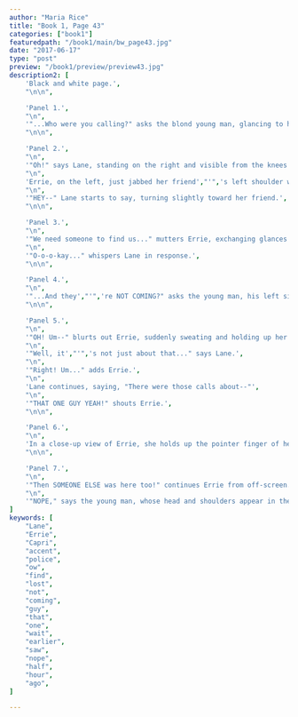 ```yaml
---
author: "Maria Rice"
title: "Book 1, Page 43"
categories: ["book1"]
featuredpath: "/book1/main/bw_page43.jpg"
date: "2017-06-17"
type: "post"
preview: "/book1/preview/preview43.jpg"
description2: [
    'Black and white page.',
    "\n\n",

    'Panel 1.',
    "\n",
    '"...Who were you calling?" asks the blond young man, glancing to his left disinterestedly and visible from the shoulders up.',
    "\n\n",

    'Panel 2.',
    "\n",
    '"Oh!" says Lane, standing on the right and visible from the knees up. Her back faces the viewer. "The police--OW!"',
    "\n",
    'Errie, on the left, just jabbed her friend',"'",'s left shoulder with her right elbow.',
    "\n",
    '"HEY--" Lane starts to say, turning slightly toward her friend.',
    "\n\n",

    'Panel 3.',
    "\n",
    '"We need someone to find us..." mutters Errie, exchanging glances with the surprised Lane to her right. The panel only shows the top half of their faces, Errie',"'",'s in the right bottom corner and Lane',"'",'s on the left. "Because we',"'",'re LOST," she adds.',
    "\n",
    '"O-o-o-kay..." whispers Lane in response.',
    "\n\n",

    'Panel 4.',
    "\n",
    '"...And they',"'",'re NOT COMING?" asks the young man, his left side profile showing in a close-up on his inquisitive face.',
    "\n\n",

    'Panel 5.',
    "\n",
    '"OH! Um--" blurts out Errie, suddenly sweating and holding up her clenched fists. She and Lane appear in a zoomed-out shot, only visible above their knees at the bottom left of the panel.',
    "\n",
    '"Well, it',"'",'s not just about that..." says Lane.',
    "\n",
    '"Right! Um..." adds Errie.',
    "\n",
    'Lane continues, saying, "There were those calls about--"',
    "\n",
    '"THAT ONE GUY YEAH!" shouts Errie.',
    "\n\n",

    'Panel 6.',
    "\n",
    'In a close-up view of Errie, she holds up the pointer finger of her right hand to her lips and glances up to the top right corner of the panel. "Wait...if there were calls about...HIM earlier..."',
    "\n\n",

    'Panel 7.',
    "\n",
    '"Then SOMEONE ELSE was here too!" continues Errie from off-screen. "Maybe YOU saw them--"',
    "\n",
    '"NOPE," says the young man, whose head and shoulders appear in the bottom right corner of the panel. "I got here one HALF-HOUR ago." He pronounces "half-hour" with an accent.',
]
keywords: [
    "Lane",
    "Errie",
    "Capri",
    "accent",
    "police",
    "ow",
    "find",
    "lost",
    "not",
    "coming",
    "guy",
    "that",
    "one",
    "wait",
    "earlier",
    "saw",
    "nope",
    "half",
    "hour",
    "ago",
]

---
```

